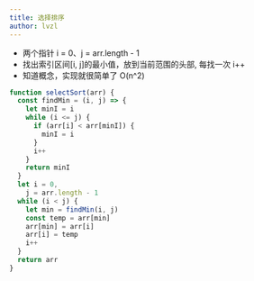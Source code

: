 ```yaml
---
title: 选择排序
author: lvzl
---
```


- 两个指针 i = 0、j = arr.length - 1
- 找出索引区间[i, j]的最小值，放到当前范围的头部, 每找一次 i++
- 知道概念，实现就很简单了 O(n^2)

```js
function selectSort(arr) {
  const findMin = (i, j) => {
    let minI = i
    while (i <= j) {
      if (arr[i] < arr[minI]) {
        minI = i
      }
      i++
    }
    return minI
  }
  let i = 0,
    j = arr.length - 1
  while (i < j) {
    let min = findMin(i, j)
    const temp = arr[min]
    arr[min] = arr[i]
    arr[i] = temp
    i++
  }
  return arr
}
```
